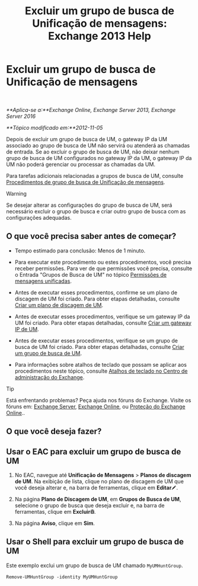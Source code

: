 ﻿---
title: 'Excluir um grupo de busca de Unificação de mensagens: Exchange 2013 Help'
TOCTitle: Excluir um grupo de busca de Unificação de mensagens
ms:assetid: 11ac102d-b58d-486c-85b6-e096428e556d
ms:mtpsurl: https://technet.microsoft.com/pt-br/library/Aa996318(v=EXCHG.150)
ms:contentKeyID: 50556145
ms.date: 05/22/2018
mtps_version: v=EXCHG.150
ms.translationtype: MT
---

# Excluir um grupo de busca de Unificação de mensagens

 

_**Aplica-se a:**Exchange Online, Exchange Server 2013, Exchange Server 2016_

_**Tópico modificado em:**2012-11-05_

Depois de excluir um grupo de busca de UM, o gateway IP da UM associado ao grupo de busca de UM não servirá ou atenderá as chamadas de entrada. Se ao excluir o grupo de busca de UM, não deixar nenhum grupo de busca de UM configurados no gateway IP da UM, o gateway IP da UM não poderá gerenciar ou processar as chamadas da UM.

Para tarefas adicionais relacionadas a grupos de busca de UM, consulte [Procedimentos de grupo de busca de Unificação de mensagens](um-hunt-group-procedures-exchange-2013-help.md).


> [!WARNING]
> Se desejar alterar as configurações do grupo de busca de UM, será necessário excluir o grupo de busca e criar outro grupo de busca com as configurações adequadas.



## O que você precisa saber antes de começar?

  - Tempo estimado para conclusão: Menos de 1 minuto.

  - Para executar este procedimento ou estes procedimentos, você precisa receber permissões. Para ver de que permissões você precisa, consulte o Entrada "Grupos de Busca de UM" no tópico [Permissões de mensagens unificadas](unified-messaging-permissions-exchange-2013-help.md).

  - Antes de executar esses procedimentos, confirme se um plano de discagem de UM foi criado. Para obter etapas detalhadas, consulte [Criar um plano de discagem de UM](create-a-um-dial-plan-exchange-2013-help.md).

  - Antes de executar esses procedimentos, verifique se um gateway IP da UM foi criado. Para obter etapas detalhadas, consulte [Criar um gateway IP de UM](create-a-um-ip-gateway-exchange-2013-help.md).

  - Antes de executar esses procedimentos, verifique se um grupo de busca de UM foi criado. Para obter etapas detalhadas, consulte [Criar um grupo de busca de UM](create-a-um-hunt-group-exchange-2013-help.md).

  - Para informações sobre atalhos de teclado que possam se aplicar aos procedimentos neste tópico, consulte [Atalhos de teclado no Centro de administração do Exchange](keyboard-shortcuts-in-the-exchange-admin-center-exchange-online-protection-help.md).


> [!TIP]
> Está enfrentando problemas? Peça ajuda nos fóruns do Exchange. Visite os fóruns em: <A href="https://go.microsoft.com/fwlink/p/?linkid=60612">Exchange Server</A>, <A href="https://go.microsoft.com/fwlink/p/?linkid=267542">Exchange Online</A>, ou <A href="https://go.microsoft.com/fwlink/p/?linkid=285351">Proteção do Exchange Online</A>..



## O que você deseja fazer?

## Usar o EAC para excluir um grupo de busca de UM

1.  No EAC, navegue até **Unificação de Mensagens** \> **Planos de discagem de UM**. Na exibição de lista, clique no plano de discagem de UM que você deseja alterar e, na barra de ferramentas, clique em **Editar**![Ícone de edição](images/JJ218640.6f53ccb2-1f13-4c02-bea0-30690e6ea71d(EXCHG.150).gif "Ícone de edição").

2.  Na página **Plano de Discagem de UM**, em **Grupos de Busca de UM**, selecione o grupo de busca que deseja excluir e, na barra de ferramentas, clique em **Excluir**![Excluir ícone](images/JJ673559.14f639f6-61e8-4418-bbfb-0db14de9d2f5(EXCHG.150).gif "Excluir ícone").

3.  Na página **Aviso**, clique em **Sim**.

## Usar o Shell para excluir um grupo de busca de UM

Este exemplo exclui um grupo de busca de UM chamado `MyUMHuntGroup`.

    Remove-UMHuntGroup -identity MyUMHuntGroup

